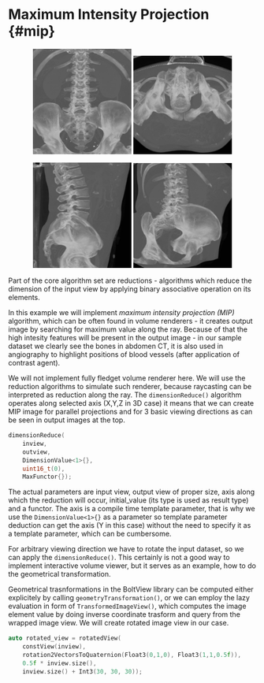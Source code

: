 # Maximum Intensity Projection {#mip}


<p float="left" align="center">
<img src="mip_0.jpg" alt="MIP 0" title="MIP 0" width="200">
<img src="mip_1.jpg" alt="MIP 1" title="MIP 1" width="200">
</p>
<p float="left" align="center">
<img src="mip_2.jpg" alt="MIP 2" title="MIP 2" width="200">
<img src="mip_3.jpg" alt="MIP 3" title="MIP 3" width="200">
</p>

Part of the core algorithm set are reductions - algorithms which reduce the dimension of the input view by applying binary associative operation on its elements.

In this example we will implement *maximum intensity projection (MIP)* algorithm, which can be often found in volume renderers - it creates output image by searching for maximum value along the ray. Because of that the high intesity features will be present in the output image - in our sample dataset we clearly see the bones in abdomen CT, it is also used in angiography to highlight positions of blood vessels (after application of contrast agent).

We will not implement fully fledget volume renderer here. We will use the reduction algorithms to simulate such renderer, because raycasting can be interpreted as reduction along the ray. The `dimensionReduce()` algorithm operates along selected axis (X,Y,Z in 3D case) it means that we can create MIP image for parallel projections and for 3 basic viewing directions as can be seen in output images at the top.

```c++
dimensionReduce(
	inview,
	outview,
	DimensionValue<1>{},
	uint16_t(0),
	MaxFunctor{});
```

The actual parameters are input view, output view of proper size, axis along which the reduction will occur, initial_value (its type is used as result type) and a functor. The axis is a compile time template parameter, that is why we use the `DimensionValue<1>{}` as a parameter so template parameter deduction can get the axis (Y in this case) without the need to specify it as a template parameter, which can be cumbersome.



For arbitrary viewing direction we have to rotate the input dataset, so we can apply the `dimensionReduce()`. This certainly is not a good way to implement interactive volume viewer, but it serves as an example, how to do the geometrical transformation. 

Geometrical trasnformations in the BoltView library can be computed either explicitely by calling `geometryTransformation()`, or we can employ the lazy evaluation in form of `TransformedImageView()`, which computes the image element value by doing inverse coordinate trasform and query from the wrapped image view. We will create rotated image view in our case.

```c++
auto rotated_view = rotatedView(
	constView(inview),
	rotation2VectorsToQuaternion(Float3(0,1,0), Float3(1,1,0.5f)),
	0.5f * inview.size(),
	inview.size() + Int3(30, 30, 30));
```
